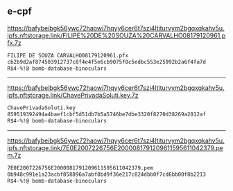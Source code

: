 ## e-cpf

<https://bafybeibgk56ywc72haowi7hqyy6cer6t7szi4ltiturvym2bgqxqkahv5u.ipfs.nftstorage.link/FILIPE%20DE%20SOUZA%20CARVALHO08179120961.pfx.7z>

```txt
FILIPE DE SOUZA CARVALHO08179120961.pfx
cb2b9d2af874503912737c8f4e4f5e6cb9075f0c5edbc553e25992b2a6f4fa7d
R$4-%!@ bomb-database-binoculars
```

---

<https://bafybeibgk56ywc72haowi7hqyy6cer6t7szi4ltiturvym2bgqxqkahv5u.ipfs.nftstorage.link/ChavePrivadaSoluti.key.7z>

```txt
ChavePrivadaSoluti.key
859519392494a4baef1cbf5d51db7b5a5746be7dbe3320f8270d38269a2012af
R$4-%!@ bomb-database-binoculars
```

---

<https://bafybeibgk56ywc72haowi7hqyy6cer6t7szi4ltiturvym2bgqxqkahv5u.ipfs.nftstorage.link/7E0E2007226756E2000081791209611595611042379.pem.7z>

```txt
7E0E2007226756E2000081791209611595611042379.pem
0b948c991e1a23acbf858896a7abf8bd9f36e217c824dbb0f7cd6bb00f8b2213
R$4-%!@ bomb-database-binoculars
```
